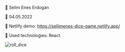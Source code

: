 🔷 Selim Enes Erdogan

🔷 04.05.2022

🔷 Netlify demo: https://sellimenes-dice-game.netlify.app/

🔷 Used technologies: React

![roll_dice](https://user-images.githubusercontent.com/23125375/166901350-436051f4-369a-45a9-80a5-defe6535cf5d.gif)
